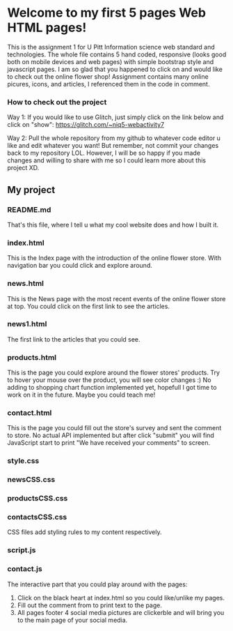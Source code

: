 Welcome to my first 5 pages Web HTML pages!
=================
This is the assignment 1 for U Pitt Information science web standard and technologies. 
The whole file contains 5 hand coded, responsive (looks good both on mobile devices and web pages) with simple bootstrap style and javascript  pages. I am so glad that you happened to click on and would like to check out the online flower shop! Assignment contains many online picures, icons, and articles, I referenced them in the code in comment. 

### How to check out the project
Way 1:
If you would like to use Glitch, just simply click on the link below and click on "show": https://glitch.com/~niq5-webactivity7

Way 2:
Pull the whole repository from my github to whatever code editor u like and edit whatever you want! 
But remember, not commit your changes back to my repository LOL. However, I will be so happy if you made changes and willing to share with me so I could learn more about this project XD.

My project
------------

### README.md
That's this file, where I tell u what my cool website does and how I built it.


### index.html
This is the Index page with the introduction of the online flower store. With navigation bar you could click and explore around.
### news.html
This is the News page with the most recent events of the online flower store at top. You could click on the first link to see the articles.
### news1.html
The first link to the articles that you could see.
### products.html
This is the page you could explore around the flower stores' products. Try to hover your mouse over the product, you will see color changes :) No adding to shopping chart function implemented yet, hopefull I got time to work on it in the future. Maybe you could teach me!
### contact.html
This is the page you could fill out the store's survey and sent the comment to store. No actual API implemented but after click "submit" you will find JavaScript start to print "We have received your comments" to screen.


### style.css
### newsCSS.css
### productsCSS.css
### contactsCSS.css
CSS files add styling rules to my content respectively.


### script.js
### contact.js
The interactive part that you could play around with the pages:
1. Click on the black heart at index.html so you could like/unlike my pages.
2. Fill out the comment from to print text to the page.
3. All pages footer 4 social media pictures are clickerble and will bring you to the main page of your social media.



